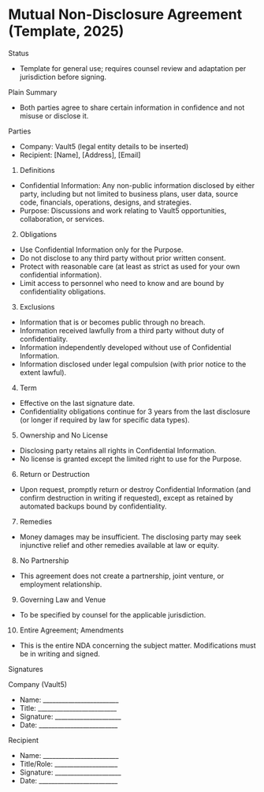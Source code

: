# Mutual Non-Disclosure Agreement (Template, 2025)

Status
- Template for general use; requires counsel review and adaptation per jurisdiction before signing.

Plain Summary
- Both parties agree to share certain information in confidence and not misuse or disclose it.

Parties
- Company: Vault5 (legal entity details to be inserted)
- Recipient: [Name], [Address], [Email]

1) Definitions
- Confidential Information: Any non-public information disclosed by either party, including but not limited to business plans, user data, source code, financials, operations, designs, and strategies.
- Purpose: Discussions and work relating to Vault5 opportunities, collaboration, or services.

2) Obligations
- Use Confidential Information only for the Purpose.
- Do not disclose to any third party without prior written consent.
- Protect with reasonable care (at least as strict as used for your own confidential information).
- Limit access to personnel who need to know and are bound by confidentiality obligations.

3) Exclusions
- Information that is or becomes public through no breach.
- Information received lawfully from a third party without duty of confidentiality.
- Information independently developed without use of Confidential Information.
- Information disclosed under legal compulsion (with prior notice to the extent lawful).

4) Term
- Effective on the last signature date.
- Confidentiality obligations continue for 3 years from the last disclosure (or longer if required by law for specific data types).

5) Ownership and No License
- Disclosing party retains all rights in Confidential Information.
- No license is granted except the limited right to use for the Purpose.

6) Return or Destruction
- Upon request, promptly return or destroy Confidential Information (and confirm destruction in writing if requested), except as retained by automated backups bound by confidentiality.

7) Remedies
- Money damages may be insufficient. The disclosing party may seek injunctive relief and other remedies available at law or equity.

8) No Partnership
- This agreement does not create a partnership, joint venture, or employment relationship.

9) Governing Law and Venue
- To be specified by counsel for the applicable jurisdiction.

10) Entire Agreement; Amendments
- This is the entire NDA concerning the subject matter. Modifications must be in writing and signed.

Signatures

Company (Vault5)
- Name: ________________________
- Title: _________________________
- Signature: _____________________
- Date: _________________________

Recipient
- Name: ________________________
- Title/Role: ____________________
- Signature: _____________________
- Date: _________________________